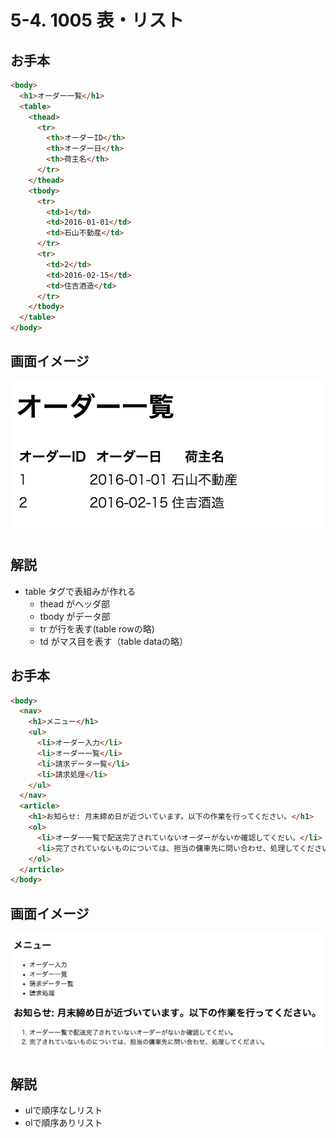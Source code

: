 # 5-4. 1005 表・リスト

## お手本

```html
<body>
  <h1>オーダー一覧</h1>
  <table>
    <thead>
      <tr>
        <th>オーダーID</th>
        <th>オーダー日</th>
        <th>荷主名</th>
      </tr>
    </thead>
    <tbody>
      <tr>
        <td>1</td>
        <td>2016-01-01</td>
        <td>石山不動産</td>
      </tr>
      <tr>
        <td>2</td>
        <td>2016-02-15</td>
        <td>住吉酒造</td>
      </tr>
    </tbody>
  </table>
</body>
```

## 画面イメージ
![](../images/image-05-1006.png)


## 解説
- table タグで表組みが作れる
    - thead がヘッダ部
    - tbody がデータ部
    - tr が行を表す(table rowの略)
    - td がマス目を表す（table dataの略）


## お手本

```html
<body>
  <nav>
    <h1>メニュー</h1>
    <ul>
      <li>オーダー入力</li>
      <li>オーダー一覧</li>
      <li>請求データ一覧</li>
      <li>請求処理</li>
    </ul>
  </nav>
  <article>
    <h1>お知らせ: 月末締め日が近づいています。以下の作業を行ってください。</h1>
    <ol>
      <li>オーダー一覧で配送完了されていないオーダーがないか確認してくだい。</li>
      <li>完了されていないものについては、担当の傭車先に問い合わせ、処理してください。</li>
    </ol>
  </article>
</body>
```

## 画面イメージ
![](../images/image-05-1007.png)


## 解説
- ulで順序なしリスト
- olで順序ありリスト
